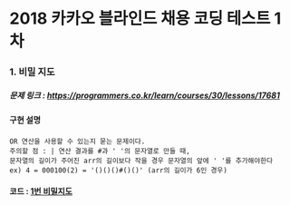 2018 카카오 블라인드 채용 코딩 테스트 1차
======================================

### 1. 비밀 지도

##### 문제 링크 : https://programmers.co.kr/learn/courses/30/lessons/17681

#### 구현 설명
 ```
 OR 연산을 사용할 수 있는지 묻는 문제이다.
 주의할 점 : | 연산 결과를 #과 ' '의 문자열로 만들 때, 
 문자열의 길이가 주어진 arr의 길이보다 작을 경우 문자열의 앞에 ' '를 추가해야한다
 ex) 4 = 000100(2) = '()()()#()()' (arr의 길이가 6인 경우)
 ```  
 #### 코드 : [1번 비밀지도](./CodingTest(1)/(1)비밀지도.cpp)